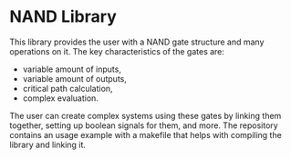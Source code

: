 # NAND Library
This library provides the user with a NAND gate structure and many operations on it. The key characteristics of the gates are: 
- variable amount of inputs,
- variable amount of outputs,
- critical path calculation,
- complex evaluation.

The user can create complex systems using these gates by linking them together, setting up boolean signals for them, and more.
The repository contains an usage example with a makefile that helps with compiling the library and linking it.

